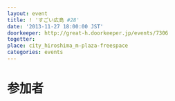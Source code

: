 ```yaml
---
layout: event
title: ! 'すごい広島 #28'
date: '2013-11-27 18:00:00 JST'
doorkeeper: http://great-h.doorkeeper.jp/events/7306
togetter: 
place: city_hiroshima_m-plaza-freespace
categories: events
---
```


# 参加者
